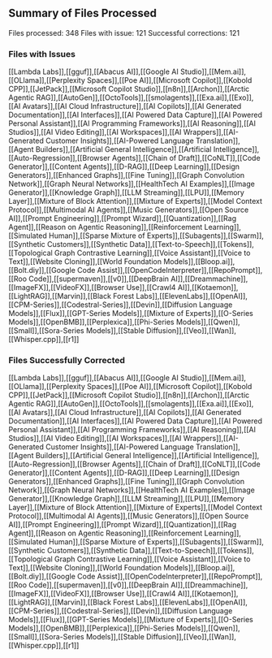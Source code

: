 
## Summary of Files Processed
Files processed: 348
Files with issue: 121
Successful corrections: 121

### Files with Issues
[[Lambda Labs]],[[gguf]],[[Abacus AI]],[[Google AI Studio]],[[Mem.ai]],[[OLlama]],[[Perplexity Spaces]],[[Poe AI]],[[Microsoft Copilot]],[[Kobold CPP]],[[JetPack]],[[Microsoft Copilot Studio]],[[n8n]],[[Archon]],[[Arctic Agentic RAG]],[[AutoGen]],[[OctoTools]],[[smolagents]],[[Exa.ai]],[[Exo]],[[AI Avatars]],[[AI Cloud Infrastructure]],[[AI Copilots]],[[AI Generated Documentation]],[[AI Interfaces]],[[AI Powered Data Capture]],[[AI Powered Personal Assistant]],[[AI Programming Frameworks]],[[AI Reasoning]],[[AI Studios]],[[AI Video Editing]],[[AI Workspaces]],[[AI Wrappers]],[[AI-Generated Customer Insights]],[[AI-Powered Language Translation]],[[Agent Builders]],[[Artificial General Intelligence]],[[Artificial Intelligence]],[[Auto-Regression]],[[Browser Agents]],[[Chain of Draft]],[[CoNLT]],[[Code Generator]],[[Content Agents]],[[D-RAG]],[[Deep Learning]],[[Design Generators]],[[Enhanced Graphs]],[[Fine Tuning]],[[Graph Convolution Network]],[[Graph Neural Networks]],[[HealthTech AI Examples]],[[Image Generator]],[[Knowledge Graph]],[[LLM Streaming]],[[LPU]],[[Memory Layer]],[[Mixture of Block Attention]],[[Mixture of Experts]],[[Model Context Protocol]],[[Multimodal AI Agents]],[[Music Generators]],[[Open Source AI]],[[Prompt Engineering]],[[Prompt Wizard]],[[Quantization]],[[Rag Agent]],[[Reason on Agentic Reasoning]],[[Reinforcement Learning]],[[Simulated Human]],[[Sparse Mixture of Experts]],[[Subagents]],[[Swarm]],[[Synthetic Customers]],[[Synthetic Data]],[[Text-to-Speech]],[[Tokens]],[[Topological Graph Contrastive Learning]],[[Voice Assistant]],[[Voice to Text]],[[Website Cloning]],[[World Foundation Models]],[[Bloop.ai]],[[Bolt.diy]],[[Google Code Assist]],[[OpenCodeInterpreter]],[[RepoPrompt]],[[Roo Code]],[[supermaven]],[[v0]],[[DeepBrain AI]],[[Dreammachine]],[[ImageFX]],[[VideoFX]],[[Browser Use]],[[Crawl4 AI]],[[Kotaemon]],[[LightRAG]],[[Marvin]],[[Black Forest Labs]],[[ElevenLabs]],[[OpenAI]],[[CPM-Series]],[[Codestral-Series]],[[Devin]],[[Diffusion Language Models]],[[Flux]],[[GPT-Series Models]],[[Mixture of Experts]],[[O-Series Models]],[[OpenBMB]],[[Perplexica]],[[Phi-Series Models]],[[Qwen]],[[Small]],[[Sora-Series Models]],[[Stable Diffusion]],[[Veo]],[[Wan]],[[Whisper.cpp]],[[r1]]

### Files Successfully Corrected
[[Lambda Labs]],[[gguf]],[[Abacus AI]],[[Google AI Studio]],[[Mem.ai]],[[OLlama]],[[Perplexity Spaces]],[[Poe AI]],[[Microsoft Copilot]],[[Kobold CPP]],[[JetPack]],[[Microsoft Copilot Studio]],[[n8n]],[[Archon]],[[Arctic Agentic RAG]],[[AutoGen]],[[OctoTools]],[[smolagents]],[[Exa.ai]],[[Exo]],[[AI Avatars]],[[AI Cloud Infrastructure]],[[AI Copilots]],[[AI Generated Documentation]],[[AI Interfaces]],[[AI Powered Data Capture]],[[AI Powered Personal Assistant]],[[AI Programming Frameworks]],[[AI Reasoning]],[[AI Studios]],[[AI Video Editing]],[[AI Workspaces]],[[AI Wrappers]],[[AI-Generated Customer Insights]],[[AI-Powered Language Translation]],[[Agent Builders]],[[Artificial General Intelligence]],[[Artificial Intelligence]],[[Auto-Regression]],[[Browser Agents]],[[Chain of Draft]],[[CoNLT]],[[Code Generator]],[[Content Agents]],[[D-RAG]],[[Deep Learning]],[[Design Generators]],[[Enhanced Graphs]],[[Fine Tuning]],[[Graph Convolution Network]],[[Graph Neural Networks]],[[HealthTech AI Examples]],[[Image Generator]],[[Knowledge Graph]],[[LLM Streaming]],[[LPU]],[[Memory Layer]],[[Mixture of Block Attention]],[[Mixture of Experts]],[[Model Context Protocol]],[[Multimodal AI Agents]],[[Music Generators]],[[Open Source AI]],[[Prompt Engineering]],[[Prompt Wizard]],[[Quantization]],[[Rag Agent]],[[Reason on Agentic Reasoning]],[[Reinforcement Learning]],[[Simulated Human]],[[Sparse Mixture of Experts]],[[Subagents]],[[Swarm]],[[Synthetic Customers]],[[Synthetic Data]],[[Text-to-Speech]],[[Tokens]],[[Topological Graph Contrastive Learning]],[[Voice Assistant]],[[Voice to Text]],[[Website Cloning]],[[World Foundation Models]],[[Bloop.ai]],[[Bolt.diy]],[[Google Code Assist]],[[OpenCodeInterpreter]],[[RepoPrompt]],[[Roo Code]],[[supermaven]],[[v0]],[[DeepBrain AI]],[[Dreammachine]],[[ImageFX]],[[VideoFX]],[[Browser Use]],[[Crawl4 AI]],[[Kotaemon]],[[LightRAG]],[[Marvin]],[[Black Forest Labs]],[[ElevenLabs]],[[OpenAI]],[[CPM-Series]],[[Codestral-Series]],[[Devin]],[[Diffusion Language Models]],[[Flux]],[[GPT-Series Models]],[[Mixture of Experts]],[[O-Series Models]],[[OpenBMB]],[[Perplexica]],[[Phi-Series Models]],[[Qwen]],[[Small]],[[Sora-Series Models]],[[Stable Diffusion]],[[Veo]],[[Wan]],[[Whisper.cpp]],[[r1]]
